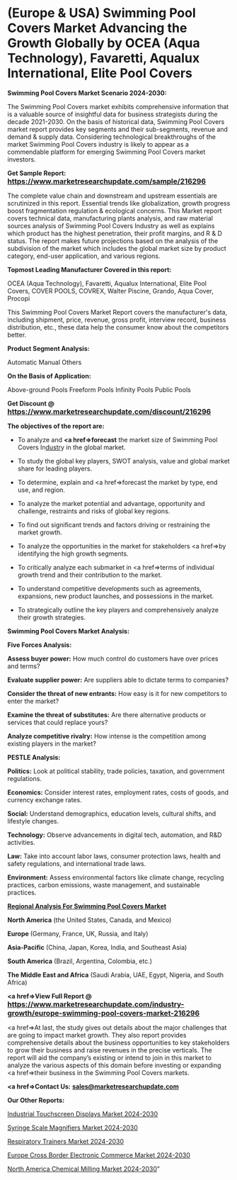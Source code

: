 # (Europe & USA) Swimming Pool Covers Market Advancing the Growth Globally by OCEA (Aqua Technology), Favaretti, Aqualux International, Elite Pool Covers

<strong>Swimming Pool Covers Market Scenario 2024-2030:</strong>

The Swimming Pool Covers market exhibits comprehensive information that is a valuable source of insightful data for business strategists during the decade 2021-2030. On the basis of historical data, Swimming Pool Covers market report provides key segments and their sub-segments, revenue and demand &amp; supply data. Considering technological breakthroughs of the market Swimming Pool Covers industry is likely to appear as a commendable platform for emerging Swimming Pool Covers market investors.

<strong>Get Sample Report: <a href=https://www.marketresearchupdate.com/sample/216296><font size=3 color=#0000ff>https://www.marketresearchupdate.com/sample/216296</font></a></strong>

The complete value chain and downstream and upstream essentials are scrutinized in this report. Essential trends like globalization, growth progress boost fragmentation regulation &amp; ecological concerns. This Market report covers technical data, manufacturing plants analysis, and raw material sources analysis of Swimming Pool Covers Industry as well as explains which product has the highest penetration, their profit margins, and R & D status. The report makes future projections based on the analysis of the subdivision of the market which includes the global market size by product category, end-user application, and various regions.

<strong>Topmost Leading Manufacturer Covered in this report:</strong>

OCEA (Aqua Technology), Favaretti, Aqualux International, Elite Pool Covers, COVER POOLS, COVREX, Walter Piscine, Grando, Aqua Cover, Procopi

This Swimming Pool Covers Market Report covers the manufacturer's data, including shipment, price, revenue, gross profit, interview record, business distribution, etc., these data help the consumer know about the competitors better.

<strong>Product Segment Analysis: </strong>

Automatic
Manual
Others

<strong>On the Basis of Application:</strong>

Above-ground Pools
Freeform Pools
Infinity Pools
Public Pools

<strong>Get Discount @ <a href=https://www.marketresearchupdate.com/discount/216296><font size=3 color=#0000ff>https://www.marketresearchupdate.com/discount/216296</font></a></strong>

<strong><b>The objectives of the report are:</b></strong>

- To analyze and <strong><a href=><strong>forecast</strong></a></strong> the market size of Swimming Pool Covers In<a href=ASDF991299>dustr</a>y in the global market.

- To study the global key players, SWOT analysis, value and global market share for leading players.

- To determine, explain and <a href=>forecast</a> the market by type, end use, and region.

- To analyze the market potential and advantage, opportunity and challenge, restraints and risks of global key regions.

- To find out significant trends and factors driving or restraining the market growth.

- To analyze the opportunities in the market for stakeholders <a href=>by</a> identifying the high growth segments.

- To critically analyze each submarket in <a href=>terms</a> of individual growth trend and their contribution to the market.

- To understand competitive developments such as agreements, expansions, new product launches, and possessions in the market.

- To strategically outline the key players and comprehensively analyze their growth strategies.

<strong>Swimming Pool Covers Market Analysis:</strong>

<strong>Five Forces Analysis:</strong>

<strong>Assess buyer power:</strong> How much control do customers have over prices and terms?

<strong>Evaluate supplier power:</strong> Are suppliers able to dictate terms to companies?

<strong>Consider the threat of new entrants:</strong> How easy is it for new competitors to enter the market?

<strong>Examine the threat of substitutes:</strong> Are there alternative products or services that could replace yours?

<strong>Analyze competitive rivalry:</strong> How intense is the competition among existing players in the market?

<strong>PESTLE Analysis:</strong>

<strong>Politics:</strong> Look at political stability, trade policies, taxation, and government regulations.

<strong>Economics:</strong> Consider interest rates, employment rates, costs of goods, and currency exchange rates.

<strong>Social:</strong> Understand demographics, education levels, cultural shifts, and lifestyle changes.

<strong>Technology:</strong> Observe advancements in digital tech, automation, and R&D activities.

<strong>Law:</strong> Take into account labor laws, consumer protection laws, health and safety regulations, and international trade laws.

<strong>Environment:</strong> Assess environmental factors like climate change, recycling practices, carbon emissions, waste management, and sustainable practices.

<strong><u><b>Regional Analysis For Swimming Pool Covers Market</b></u></strong>

<strong><b>North America</b></strong> (the United States, Canada, and Mexico)

<strong><b>Europe </b></strong>(Germany, France, UK, Russia, and Italy)

<strong><b>Asia-Pacific</b></strong> (China, Japan, Korea, India, and Southeast Asia)

<strong><b>South America</b></strong> (Brazil, Argentina, Colombia, etc.)

<strong><b>The Middle East and Africa</b></strong> (Saudi Arabia, UAE, Egypt, Nigeria, and South Africa)

<strong><a href=>View Full Report</a> @ <a href=https://www.marketresearchupdate.com/industry-growth/europe-swimming-pool-covers-market-216296><font size=3 color=#0000ff>https://www.marketresearchupdate.com/industry-growth/europe-swimming-pool-covers-market-216296</font></a></strong>

<a href=>At last,</a> the study gives out details about the major challenges that are going to impact market growth. They also report provides comprehensive details about the business opportunities to key stakeholders to grow their business and raise revenues in the precise verticals. The report will aid the company’s existing or intend to join in this market to analyze the various aspects of this domain before investing or expanding <a href=>their</a> business in the Swimming Pool Covers markets.

<strong><a href=>Contact Us:</a></strong>
<strong>sales@marketresearchupdate.com</strong>

<strong>Our Other Reports:</strong>

<a href=https://www.linkedin.com/pulse/industrial-touchscreen-displays-market-analysis-understanding>Industrial Touchscreen Displays Market 2024-2030</a>

<a href=https://www.linkedin.com/pulse/syringe-scale-magnifiers-market-size-trends>Syringe Scale Magnifiers Market 2024-2030</a>

<a href=https://www.linkedin.com/pulse/respiratory-trainers-market-size-trends>Respiratory Trainers Market 2024-2030</a>

<a href=https://www.linkedin.com/pulse/europe-cross-border-electronic-commerce-market-8ouhf/>Europe Cross Border Electronic Commerce Market 2024-2030</a>

<a href=https://www.linkedin.com/pulse/north-america-chemical-milling-market-nm8qf/>North America Chemical Milling Market 2024-2030</a>"
